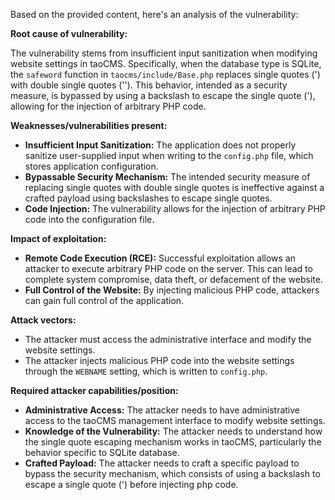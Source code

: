 Based on the provided content, here's an analysis of the vulnerability:

**Root cause of vulnerability:**

The vulnerability stems from insufficient input sanitization when modifying website settings in taoCMS. Specifically, when the database type is SQLite, the `safeword` function in `taocms/include/Base.php` replaces single quotes (') with double single quotes (''). This behavior, intended as a security measure, is bypassed by using a backslash to escape the single quote (\'), allowing for the injection of arbitrary PHP code.

**Weaknesses/vulnerabilities present:**

*   **Insufficient Input Sanitization:** The application does not properly sanitize user-supplied input when writing to the `config.php` file, which stores application configuration.
*   **Bypassable Security Mechanism:** The intended security measure of replacing single quotes with double single quotes is ineffective against a crafted payload using backslashes to escape single quotes.
*   **Code Injection:** The vulnerability allows for the injection of arbitrary PHP code into the configuration file.

**Impact of exploitation:**

*   **Remote Code Execution (RCE):** Successful exploitation allows an attacker to execute arbitrary PHP code on the server. This can lead to complete system compromise, data theft, or defacement of the website.
*   **Full Control of the Website:** By injecting malicious PHP code, attackers can gain full control of the application.

**Attack vectors:**

*   The attacker must access the administrative interface and modify the website settings.
*   The attacker injects malicious PHP code into the website settings through the `WEBNAME` setting, which is written to `config.php`.

**Required attacker capabilities/position:**

*   **Administrative Access:** The attacker needs to have administrative access to the taoCMS management interface to modify website settings.
*   **Knowledge of the Vulnerability:** The attacker needs to understand how the single quote escaping mechanism works in taoCMS, particularly the behavior specific to SQLite database.
*   **Crafted Payload:** The attacker needs to craft a specific payload to bypass the security mechanism, which consists of using a backslash to escape a single quote (\') before injecting php code.